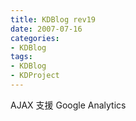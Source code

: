 ```yaml
---
title: KDBlog rev19
date: 2007-07-16
categories:
- KDBlog
tags:
- KDBlog
- KDProject
---
```

AJAX 支援 Google Analytics

